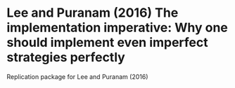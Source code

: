 # Lee and Puranam (2016) The implementation imperative: Why one should implement even imperfect strategies perfectly

Replication package for Lee and Puranam (2016)
